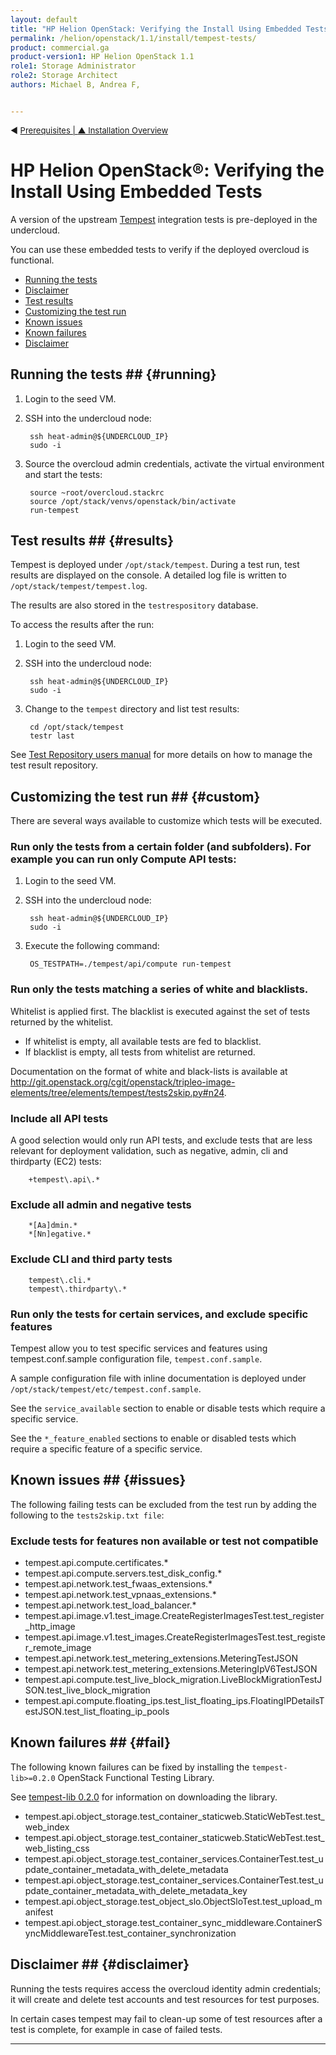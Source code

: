 ```yaml
---
layout: default
title: "HP Helion OpenStack: Verifying the Install Using Embedded Tests"
permalink: /helion/openstack/1.1/install/tempest-tests/
product: commercial.ga
product-version1: HP Helion OpenStack 1.1
role1: Storage Administrator
role2: Storage Architect
authors: Michael B, Andrea F,


---
```

<!--UNDER REVISION-->


<script>

function PageRefresh {
onLoad="window.refresh"
}

PageRefresh();

</script>


<p style="font-size: small;"> &#9664; <a href="/helion/openstack/1.1/install/prereqs/#envars">Prerequisites | <a href="/helion/openstack/1.1/install/overview/	"> &#9650; Installation Overview</a> </p> 

# HP Helion OpenStack&reg;: Verifying the Install Using Embedded Tests

A version of the upstream [Tempest](http://docs.openstack.org/developer/tempest/) integration tests  is pre-deployed in the undercloud. 

You can use these embedded tests to verify if the deployed overcloud is functional.

* [Running the tests](#running)
* [Disclaimer](#disclaimer)
* [Test results](#results)
* [Customizing the test run](#custom)
* [Known issues](#issues)
* [Known failures](#fail)
* [Disclaimer](#disclaimer)


## Running the tests ## {#running}

1. Login to the seed VM. 

2. SSH into the undercloud node:

		ssh heat-admin@${UNDERCLOUD_IP}
		sudo -i

3. Source the overcloud admin credentials, activate the virtual environment and start the tests:

		source ~root/overcloud.stackrc
		source /opt/stack/venvs/openstack/bin/activate
		run-tempest

## Test results ## {#results}

Tempest is deployed under `/opt/stack/tempest`. During a test run, test results are displayed on the console. A detailed log file is written to `/opt/stack/tempest/tempest.log`.

The results are also stored in the `testrespository` database. 

To access the results after the run:

1. Login to the seed VM. 

2. SSH into the undercloud node:

		ssh heat-admin@${UNDERCLOUD_IP}
		sudo -i

3. Change to the `tempest` directory and list test results:

		cd /opt/stack/tempest
		testr last

See [Test Repository users manual](https://testrepository.readthedocs.org/en/latest/) for more details on how to manage the test result repository.

## Customizing the test run ## {#custom}

There are several ways available to customize which tests will be executed.

### Run only the tests from a certain folder (and subfolders). For example you can run only Compute API tests:

1. Login to the seed VM. 

2. SSH into the undercloud node:

		ssh heat-admin@${UNDERCLOUD_IP}
		sudo -i

3. Execute the following command:

		OS_TESTPATH=./tempest/api/compute run-tempest

### Run only the tests matching a series of white and blacklists. 

Whitelist is applied first. The blacklist is executed against the set of tests returned by the whitelist.

* If whitelist is empty, all available tests are fed to blacklist.
* If blacklist is empty, all tests from whitelist are returned.

Documentation on the format of white and black-lists is available at http://git.openstack.org/cgit/openstack/tripleo-image-elements/tree/elements/tempest/tests2skip.py#n24. 


### Include all API tests

A good selection would only run API tests, and exclude tests that are less relevant for deployment validation, such as negative, admin, cli and thirdparty (EC2) tests:

		+tempest\.api\.*

### Exclude all admin and negative tests

		*[Aa]dmin.*
		*[Nn]egative.*

### Exclude CLI and third party tests

		tempest\.cli.*
		tempest\.thirdparty\.*

### Run only the tests for certain services, and exclude specific features

Tempest allow you to test specific services and features using tempest.conf.sample configuration file, `tempest.conf.sample`. 

A sample configuration file with inline documentation is deployed under `/opt/stack/tempest/etc/tempest.conf.sample`.

See the `service_available` section to enable or disable tests which require a specific service. 

See the `*_feature_enabled` sections to enable or  disabled tests which require a specific feature of a specific service. 

## Known issues ## {#issues}

The following failing tests can be excluded from the test run by adding the following to the `tests2skip.txt file`:

### Exclude tests for features non available or test not compatible

* tempest\.api\.compute\.certificates\.*
* tempest\.api\.compute\.servers.test_disk_config\.*
* tempest\.api\.network\.test_fwaas_extensions\.*
* tempest\.api\.network\.test_vpnaas_extensions\.*
* tempest\.api\.network\.test_load_balancer\.*
* tempest\.api\.image\.v1\.test_image\.CreateRegisterImagesTest\.test_register_http_image
* tempest\.api\.image\.v1\.test_images\.CreateRegisterImagesTest\.test_register_remote_image
* tempest.api\.network\.test_metering_extensions\.MeteringTestJSON
* tempest\.api\.network\.test_metering_extensions\.MeteringIpV6TestJSON
* tempest\.api\.compute\.test_live_block_migration.LiveBlockMigrationTestJSON\.test_live_block_migration
* tempest\.api\.compute\.floating_ips\.test_list_floating_ips\.FloatingIPDetailsTestJSON\.test_list_floating_ip_pools

## Known failures ## {#fail}

The following known failures can be fixed by installing the `tempest-lib>=0.2.0` OpenStack Functional Testing Library.

See [tempest-lib 0.2.0](https://pypi.python.org/pypi/tempest-lib/0.2.0) for information on downloading the library.

* tempest\.api\.object_storage\.test_container_staticweb\.StaticWebTest\.test_web_index      
* tempest\.api\.object_storage\.test_container_staticweb\.StaticWebTest\.test_web_listing_css
* tempest\.api\.object_storage\.test_container_services\.ContainerTest\.test_update_container_metadata_with_delete_metadata
* tempest\.api\.object_storage\.test_container_services\.ContainerTest\.test_update_container_metadata_with_delete_metadata_key
* tempest\.api\.object_storage\.test_object_slo\.ObjectSloTest\.test_upload_manifest
* tempest\.api\.object_storage\.test_container_sync_middleware\.ContainerSyncMiddlewareTest\.test_container_synchronization


## Disclaimer ## {#disclaimer}

Running the tests requires access the overcloud identity admin credentials; it will create and delete test accounts and test resources for test purposes. 

In certain cases tempest may fail to clean-up some of test resources after a test is complete, for example in case of failed tests.

----
